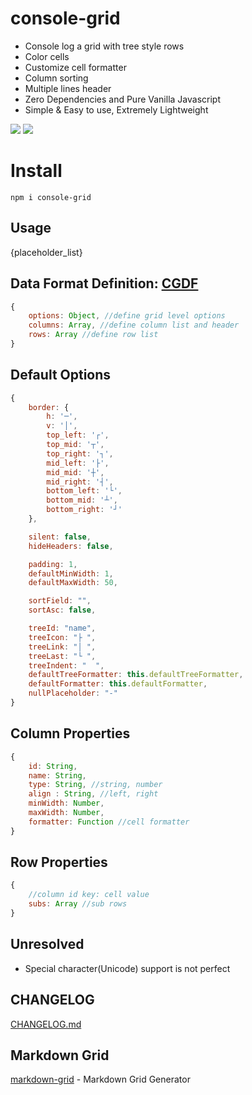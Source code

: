 # console-grid

* Console log a grid with tree style rows
* Color cells
* Customize cell formatter
* Column sorting
* Multiple lines header
* Zero Dependencies and Pure Vanilla Javascript
* Simple & Easy to use, Extremely Lightweight

![](https://img.shields.io/npm/v/console-grid.svg)
![](https://img.shields.io/npm/dt/console-grid.svg)

# Install
```
npm i console-grid
```

## Usage

{placeholder_list}

## Data Format Definition: [CGDF](https://github.com/cenfun/cgdf)
```js
{
    options: Object, //define grid level options
    columns: Array, //define column list and header
    rows: Array //define row list
}
```

## Default Options
```js
{
    border: {
        h: '─',
        v: '│',
        top_left: '┌',
        top_mid: '┬',
        top_right: '┐',
        mid_left: '├',
        mid_mid: '┼',
        mid_right: '┤',
        bottom_left: '└',
        bottom_mid: '┴',
        bottom_right: '┘'
    },

    silent: false,
    hideHeaders: false,

    padding: 1,
    defaultMinWidth: 1,
    defaultMaxWidth: 50,

    sortField: "",
    sortAsc: false,

    treeId: "name",
    treeIcon: "├ ",
    treeLink: "│ ",
    treeLast: "└ ",
    treeIndent: "  ",
    defaultTreeFormatter: this.defaultTreeFormatter,
    defaultFormatter: this.defaultFormatter,
    nullPlaceholder: "-"
}
```

## Column Properties
```js
{
    id: String,
    name: String,
    type: String, //string, number
    align : String, //left, right
    minWidth: Number,
    maxWidth: Number,
    formatter: Function //cell formatter
}
```

## Row Properties
```js
{
    //column id key: cell value
    subs: Array //sub rows
}
```


## Unresolved
* Special character(Unicode) support is not perfect

## CHANGELOG
[CHANGELOG.md](CHANGELOG.md)


## Markdown Grid
[markdown-grid](https://github.com/cenfun/markdown-grid) - Markdown Grid Generator
